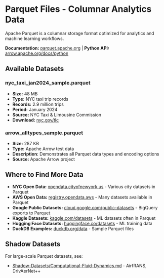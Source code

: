 # Parquet Files - Columnar Analytics Data

Apache Parquet is a columnar storage format optimized for analytics and machine learning workflows.

**Documentation:** [parquet.apache.org](https://parquet.apache.org/) | **Python API:** [arrow.apache.org/docs/python](https://arrow.apache.org/docs/python/)

## Available Datasets

### nyc_taxi_jan2024_sample.parquet
- **Size:** 48 MB
- **Type:** NYC taxi trip records
- **Records:** 2.9 million trips
- **Period:** January 2024
- **Source:** NYC Taxi & Limousine Commission
- **Download:** [nyc.gov/tlc](https://www.nyc.gov/site/tlc/about/tlc-trip-record-data.page)

### arrow_alltypes_sample.parquet
- **Size:** 287 KB
- **Type:** Apache Arrow test data
- **Description:** Demonstrates all Parquet data types and encoding options
- **Source:** Apache Arrow project

## Where to Find More Data

- **NYC Open Data:** [opendata.cityofnewyork.us](https://opendata.cityofnewyork.us/) - Various city datasets in Parquet
- **AWS Open Data:** [registry.opendata.aws](https://registry.opendata.aws/) - Many datasets available in Parquet
- **Google Public Datasets:** [cloud.google.com/public-datasets](https://cloud.google.com/public-datasets/) - BigQuery exports to Parquet
- **Kaggle Datasets:** [kaggle.com/datasets](https://www.kaggle.com/datasets) - ML datasets often in Parquet
- **Hugging Face Datasets:** [huggingface.co/datasets](https://huggingface.co/datasets) - ML training data
- **DuckDB Examples:** [duckdb.org/data](https://duckdb.org/data/) - Sample Parquet files

## Shadow Datasets

For large-scale Parquet datasets, see:
- [Shadow-Datasets/Computational-Fluid-Dynamics.md](../Shadow-Datasets/Computational-Fluid-Dynamics.md) - AirfRANS, DrivAerNet++
